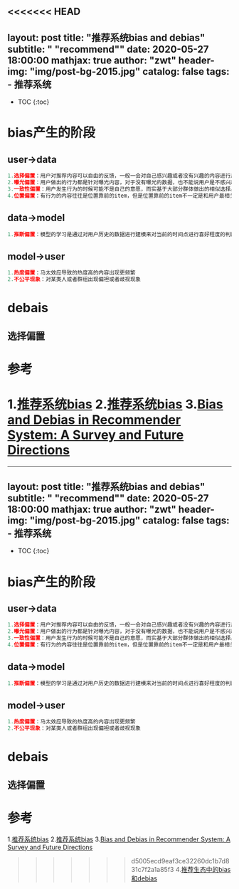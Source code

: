 <<<<<<< HEAD
---
layout:     post
title:      "推荐系统bias and debias"
subtitle:   " \"recommend\""
date:       2020-05-27 18:00:00
mathjax: true
author:     "zwt"
header-img: "img/post-bg-2015.jpg"
catalog: false
tags:
    - 推荐系统
---
* TOC
{:toc}
# bias产生的阶段
## user->data
```python
1.选择偏置：用户对推荐内容可以自由的反馈，一般一会对自己感兴趣或者没有兴趣的内容进行反馈，并不是对所有的内容进行反馈。
2.曝光偏置：用户做出的行为都是针对曝光内容，对于没有曝光的数据，也不能说用户是不感兴趣的。
3.一致性偏置：用户发生行为的时候可能不是自己的意愿，而实基于大部分群体做出的相似选择。
4.位置偏置：有行为的内容往往是位置靠前的item，但是位置靠前的item不一定是和用户最相关的。
```
## data->model
```python
1.推断偏置：模型的学习是通过对用户历史的数据进行建模来对当前的时间点进行喜好程度的判断
```
## model->user
```python
1.热度偏置：马太效应导致的热度高的内容出现更频繁
2.不公平现象：对某类人或者群组出现偏袒或者歧视现象
```
# debais
## 选择偏置
### 

# 参考
1.[推荐系统bias](https://mp.weixin.qq.com/s/LRv5Yf-g8ZEnCsihiS-idg)
2.[推荐系统bias](https://mp.weixin.qq.com/s/2FP_Nn1E4U8bPI70u_rGWg)
3.[Bias and Debias in Recommender System: A Survey and Future
Directions](https://arxiv.org/pdf/2010.03240.pdf)
=======
---
layout:     post
title:      "推荐系统bias and debias"
subtitle:   " \"recommend\""
date:       2020-05-27 18:00:00
mathjax: true
author:     "zwt"
header-img: "img/post-bg-2015.jpg"
catalog: false
tags:
    - 推荐系统
---
* TOC
{:toc}
# bias产生的阶段
## user->data
```python
1.选择偏置：用户对推荐内容可以自由的反馈，一般一会对自己感兴趣或者没有兴趣的内容进行反馈，并不是对所有的内容进行反馈。
2.曝光偏置：用户做出的行为都是针对曝光内容，对于没有曝光的数据，也不能说用户是不感兴趣的。
3.一致性偏置：用户发生行为的时候可能不是自己的意愿，而实基于大部分群体做出的相似选择。
4.位置偏置：有行为的内容往往是位置靠前的item，但是位置靠前的item不一定是和用户最相关的。
```
## data->model
```python
1.推断偏置：模型的学习是通过对用户历史的数据进行建模来对当前的时间点进行喜好程度的判断
```
## model->user
```python
1.热度偏置：马太效应导致的热度高的内容出现更频繁
2.不公平现象：对某类人或者群组出现偏袒或者歧视现象
```
# debais
## 选择偏置
### 

# 参考
1.[推荐系统bias](https://mp.weixin.qq.com/s/LRv5Yf-g8ZEnCsihiS-idg)
2.[推荐系统bias](https://mp.weixin.qq.com/s/2FP_Nn1E4U8bPI70u_rGWg)
3.[Bias and Debias in Recommender System: A Survey and Future
Directions](https://arxiv.org/pdf/2010.03240.pdf)
>>>>>>> d5005ecd9eaf3ce32260dc1b7d831c7f2a1a85f3
4.[推荐生态中的bias和debias](https://zhuanlan.zhihu.com/p/342905546)